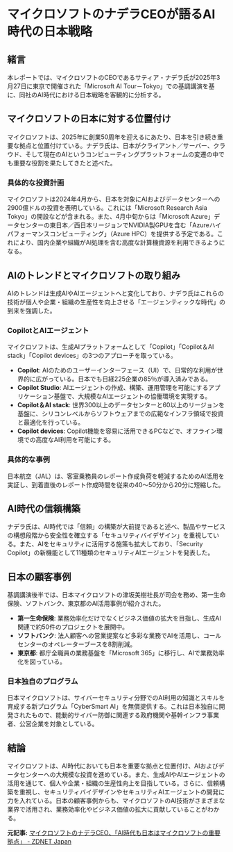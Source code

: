 # マイクロソフトのナデラCEOが語るAI時代の日本戦略

## 緒言

本レポートでは、マイクロソフトのCEOであるサティア・ナデラ氏が2025年3月27日に東京で開催された「Microsoft AI Tour－Tokyo」での基調講演を基に、同社のAI時代における日本戦略を客観的に分析する。

## マイクロソフトの日本に対する位置付け

マイクロソフトは、2025年に創業50周年を迎えるにあたり、日本を引き続き重要な拠点と位置付けている。ナデラ氏は、日本がクライアント／サーバー、クラウド、そして現在のAIというコンピューティングプラットフォームの変遷の中でも重要な役割を果たしてきたと述べた。

### 具体的な投資計画

マイクロソフトは2024年4月から、日本を対象にAIおよびデータセンターへの2900億ドルの投資を表明している。これには「Microsoft Research Asia Tokyo」の開設などが含まれる。また、4月中旬からは「Microsoft Azure」データセンターの東日本／西日本リージョンでNVIDIA製GPUを含む「Azureハイパフォーマンスコンピューティング」（Azure HPC）を提供する予定である。これにより、国内企業や組織がAI処理を含む高度な計算機資源を利用できるようになる。

## AIのトレンドとマイクロソフトの取り組み

AIのトレンドは生成AIやAIエージェントへと変化しており、ナデラ氏はこれらの技術が個人や企業・組織の生産性を向上させる「エージェンティックな時代」の到来を強調した。

### CopilotとAIエージェント

マイクロソフトは、生成AIプラットフォームとして「Copilot」「Copilot＆AI stack」「Copilot devices」の3つのアプローチを取っている。

- **Copilot**: AIのためのユーザーインターフェース（UI）で、日常的な利用が世界的に広がっている。日本でも日経225企業の85％が導入済みである。
- **Copilot Studio**: AIエージェントの作成、構築、運用管理を可能にするアプリケーション基盤で、大規模なAIエージェントの協働環境を実現する。
- **Copilot＆AI stack**: 世界300以上のデータセンターと60以上のリージョンを基盤に、シリコンレベルからソフトウェアまでの広範なインフラ領域で投資と最適化を行っている。
- **Copilot devices**: Copilot機能を容易に活用できるPCなどで、オフライン環境での高度なAI利用を可能にする。

### 具体的な事例

日本航空（JAL）は、客室乗務員のレポート作成負荷を軽減するためのAI活用を実証し、到着直後のレポート作成時間を従来の40～50分から20分に短縮した。

## AI時代の信頼構築

ナデラ氏は、AI時代では「信頼」の構築が大前提であると述べ、製品やサービスの構想段階から安全性を確立する「セキュリティバイデザイン」を重視している。また、AIをセキュリティに活用する施策も拡大しており、「Security Copilot」の新機能として11種類のセキュリティAIエージェントを発表した。

## 日本の顧客事例

基調講演後半では、日本マイクロソフトの津坂美樹社長が司会を務め、第一生命保険、ソフトバンク、東京都のAI活用事例が紹介された。

- **第一生命保険**: 業務効率化だけでなくビジネス価値の拡大を目指し、生成AI関連で約50件のプロジェクトを展開中。
- **ソフトバンク**: 法人顧客への営業提案など多彩な業務でAIを活用し、コールセンターのオペレーターブースを8割削減。
- **東京都**: 都庁全職員の業務基盤を「Microsoft 365」に移行し、AIで業務効率化を図っている。

### 日本独自のプログラム

日本マイクロソフトは、サイバーセキュリティ分野でのAI利用の知識とスキルを育成する新プログラム「CyberSmart AI」を無償提供する。これは日本独自に開発されたもので、能動的サイバー防御に関連する政府機関や基幹インフラ事業者、公営企業を対象としている。

## 結論

マイクロソフトは、AI時代においても日本を重要な拠点と位置付け、AIおよびデータセンターへの大規模な投資を進めている。また、生成AIやAIエージェントの活用を通じて、個人や企業・組織の生産性向上を目指している。さらに、信頼構築を重視し、セキュリティバイデザインやセキュリティAIエージェントの開発に力を入れている。日本の顧客事例からも、マイクロソフトのAI技術がさまざまな業界で活用され、業務効率化やビジネス価値の拡大に貢献していることがわかる。

**元記事:** [マイクロソフトのナデラCEO、「AI時代も日本はマイクロソフトの重要拠点」 - ZDNET Japan](https://japan.zdnet.com/article/35231047/)